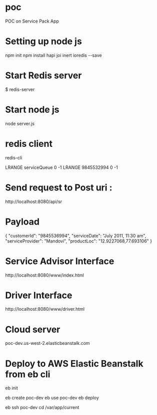 # poc
POC on Service Pack App

# Setting up node js 
npm init
npm install hapi joi inert ioredis --save

# Start Redis server
$ redis-server

# Start node js
node server.js

# redis client
redis-cli

LRANGE serviceQueue  0 -1
LRANGE 9845532994  0 -1


# Send request to Post uri :
 http://localhost:8080/api/sr


# Payload
{
"customerId": "9845536994",
"serviceDate": "July 2011, 11:30 am", 
"serviceProvider": "Mandovi", 
"productLoc": "12.9227068,77.693106"
}

# Service Advisor Interface
http://localhost:8080/www/index.html

# Driver Interface
http://localhost:8080/www/driver.html

# Cloud server
 poc-dev.us-west-2.elasticbeanstalk.com 

# Deploy to AWS Elastic Beanstalk from eb cli
eb init

eb create poc-dev
eb use poc-dev
eb deploy

eb ssh poc-dev
cd /var/app/current

